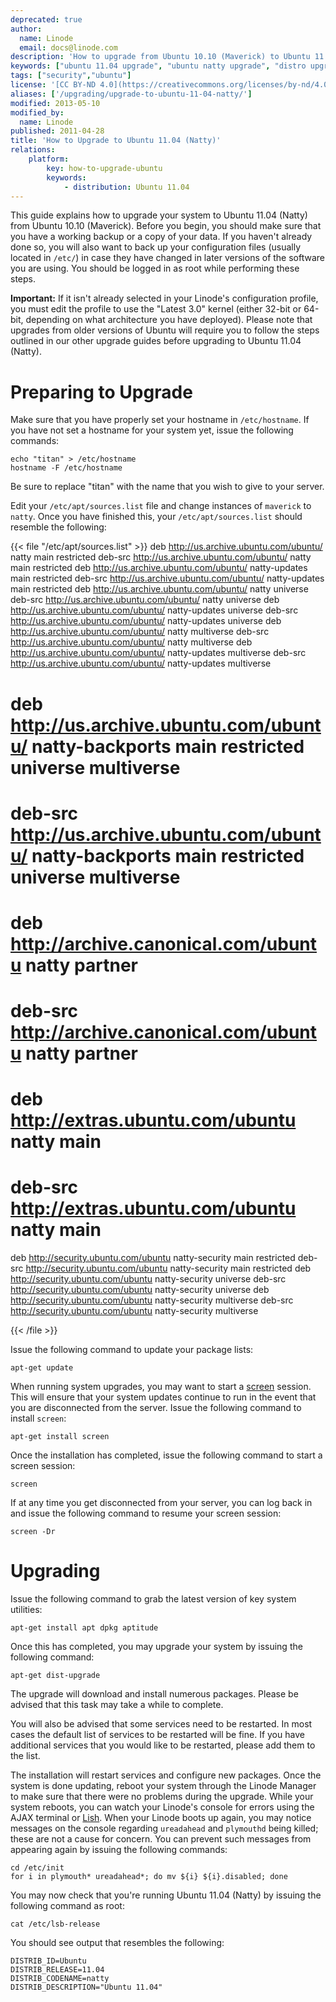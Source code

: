 ```yaml
---
deprecated: true
author:
  name: Linode
  email: docs@linode.com
description: 'How to upgrade from Ubuntu 10.10 (Maverick) to Ubuntu 11.04 (Natty).'
keywords: ["ubuntu 11.04 upgrade", "ubuntu natty upgrade", "distro upgrade", "linux upgrade howto"]
tags: ["security","ubuntu"]
license: '[CC BY-ND 4.0](https://creativecommons.org/licenses/by-nd/4.0)'
aliases: ['/upgrading/upgrade-to-ubuntu-11-04-natty/']
modified: 2013-05-10
modified_by:
  name: Linode
published: 2011-04-28
title: 'How to Upgrade to Ubuntu 11.04 (Natty)'
relations:
    platform:
        key: how-to-upgrade-ubuntu
        keywords:
            - distribution: Ubuntu 11.04
---
```




This guide explains how to upgrade your system to Ubuntu 11.04 (Natty) from Ubuntu 10.10 (Maverick). Before you begin, you should make sure that you have a working backup or a copy of your data. If you haven't already done so, you will also want to back up your configuration files (usually located in `/etc/`) in case they have changed in later versions of the software you are using. You should be logged in as root while performing these steps.

**Important:** If it isn't already selected in your Linode's configuration profile, you must edit the profile to use the "Latest 3.0" kernel (either 32-bit or 64-bit, depending on what architecture you have deployed). Please note that upgrades from older versions of Ubuntu will require you to follow the steps outlined in our other upgrade guides before upgrading to Ubuntu 11.04 (Natty).

# Preparing to Upgrade

Make sure that you have properly set your hostname in `/etc/hostname`. If you have not set a hostname for your system yet, issue the following commands:

    echo "titan" > /etc/hostname
    hostname -F /etc/hostname

Be sure to replace "titan" with the name that you wish to give to your server.

Edit your `/etc/apt/sources.list` file and change instances of `maverick` to `natty`. Once you have finished this, your `/etc/apt/sources.list` should resemble the following:

{{< file "/etc/apt/sources.list" >}}
deb http://us.archive.ubuntu.com/ubuntu/ natty main restricted
deb-src http://us.archive.ubuntu.com/ubuntu/ natty main restricted
deb http://us.archive.ubuntu.com/ubuntu/ natty-updates main restricted
deb-src http://us.archive.ubuntu.com/ubuntu/ natty-updates main restricted
deb http://us.archive.ubuntu.com/ubuntu/ natty universe
deb-src http://us.archive.ubuntu.com/ubuntu/ natty universe
deb http://us.archive.ubuntu.com/ubuntu/ natty-updates universe
deb-src http://us.archive.ubuntu.com/ubuntu/ natty-updates universe
deb http://us.archive.ubuntu.com/ubuntu/ natty multiverse
deb-src http://us.archive.ubuntu.com/ubuntu/ natty multiverse
deb http://us.archive.ubuntu.com/ubuntu/ natty-updates multiverse
deb-src http://us.archive.ubuntu.com/ubuntu/ natty-updates multiverse

# deb http://us.archive.ubuntu.com/ubuntu/ natty-backports main restricted universe multiverse
# deb-src http://us.archive.ubuntu.com/ubuntu/ natty-backports main restricted universe multiverse

# deb http://archive.canonical.com/ubuntu natty partner
# deb-src http://archive.canonical.com/ubuntu natty partner

# deb http://extras.ubuntu.com/ubuntu natty main
# deb-src http://extras.ubuntu.com/ubuntu natty main

deb http://security.ubuntu.com/ubuntu natty-security main restricted
deb-src http://security.ubuntu.com/ubuntu natty-security main restricted
deb http://security.ubuntu.com/ubuntu natty-security universe
deb-src http://security.ubuntu.com/ubuntu natty-security universe
deb http://security.ubuntu.com/ubuntu natty-security multiverse
deb-src http://security.ubuntu.com/ubuntu natty-security multiverse

{{< /file >}}


Issue the following command to update your package lists:

    apt-get update

When running system upgrades, you may want to start a [screen](/docs/linux-tools/utilities/screen) session. This will ensure that your system updates continue to run in the event that you are disconnected from the server. Issue the following command to install `screen`:

    apt-get install screen

Once the installation has completed, issue the following command to start a screen session:

    screen

If at any time you get disconnected from your server, you can log back in and issue the following command to resume your screen session:

    screen -Dr

# Upgrading

Issue the following command to grab the latest version of key system utilities:

    apt-get install apt dpkg aptitude

Once this has completed, you may upgrade your system by issuing the following command:

    apt-get dist-upgrade

The upgrade will download and install numerous packages. Please be advised that this task may take a while to complete.

You will also be advised that some services need to be restarted. In most cases the default list of services to be restarted will be fine. If you have additional services that you would like to be restarted, please add them to the list.

The installation will restart services and configure new packages. Once the system is done updating, reboot your system through the Linode Manager to make sure that there were no problems during the upgrade. While your system reboots, you can watch your Linode's console for errors using the AJAX terminal or [Lish](/docs/platform/manager/using-the-linode-shell-lish/). When your Linode boots up again, you may notice messages on the console regarding `ureadahead` and `plymouthd` being killed; these are not a cause for concern. You can prevent such messages from appearing again by issuing the following commands:

    cd /etc/init
    for i in plymouth* ureadahead*; do mv ${i} ${i}.disabled; done

You may now check that you're running Ubuntu 11.04 (Natty) by issuing the following command as root:

    cat /etc/lsb-release

You should see output that resembles the following:

    DISTRIB_ID=Ubuntu
    DISTRIB_RELEASE=11.04
    DISTRIB_CODENAME=natty
    DISTRIB_DESCRIPTION="Ubuntu 11.04"



